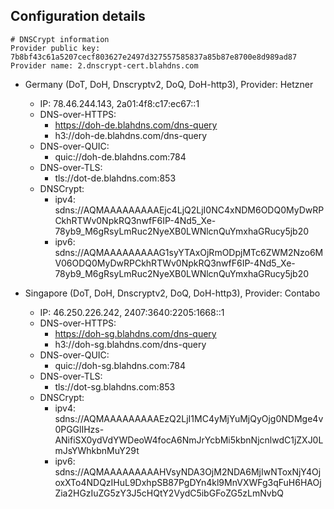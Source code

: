 ## Configuration details 

```
# DNSCrypt information
Provider public key: 7b8bf43c61a5207cecf803627e2497d327557585837a85b87e8700e8d989ad87
Provider name: 2.dnscrypt-cert.blahdns.com
```

- Germany (DoT, DoH, Dnscryptv2, DoQ, DoH-http3), Provider: Hetzner
  * IP: 78.46.244.143, 2a01:4f8:c17:ec67::1
  * DNS-over-HTTPS: 
    * https://doh-de.blahdns.com/dns-query
    * h3://doh-de.blahdns.com/dns-query
  * DNS-over-QUIC:
    * quic://doh-de.blahdns.com:784
  * DNS-over-TLS: 
    * tls://dot-de.blahdns.com:853
  * DNSCrypt:
    * ipv4: sdns://AQMAAAAAAAAAEjc4LjQ2LjI0NC4xNDM6ODQ0MyDwRPCkhRTWv0NpkRQ3nwfF6IP-4Nd5_Xe-78yb9_M6gRsyLmRuc2NyeXB0LWNlcnQuYmxhaGRucy5jb20
    * ipv6: sdns://AQMAAAAAAAAAG1syYTAxOjRmODpjMTc6ZWM2Nzo6MV06ODQ0MyDwRPCkhRTWv0NpkRQ3nwfF6IP-4Nd5_Xe-78yb9_M6gRsyLmRuc2NyeXB0LWNlcnQuYmxhaGRucy5jb20

- Singapore (DoT, DoH, Dnscryptv2, DoQ, DoH-http3), Provider: Contabo
  * IP: 46.250.226.242, 2407:3640:2205:1668::1
  * DNS-over-HTTPS: 
    * https://doh-sg.blahdns.com/dns-query
    * h3://doh-sg.blahdns.com/dns-query
  * DNS-over-QUIC:
    * quic://doh-sg.blahdns.com:784
  * DNS-over-TLS: 
    * tls://dot-sg.blahdns.com:853
  * DNSCrypt:
    * ipv4: sdns://AQMAAAAAAAAAEzQ2LjI1MC4yMjYuMjQyOjg0NDMge4v0PGGlIHzs-ANifiSX0ydVdYWDeoW4focA6NmJrYcbMi5kbnNjcnlwdC1jZXJ0LmJsYWhkbnMuY29t
    * ipv6: sdns://AQMAAAAAAAAAHVsyNDA3OjM2NDA6MjIwNToxNjY4OjoxXTo4NDQzIHuL9DxhpSB87PgDYn4kl9MnVXWFg3qFuH6HAOjZia2HGzIuZG5zY3J5cHQtY2VydC5ibGFoZG5zLmNvbQ
